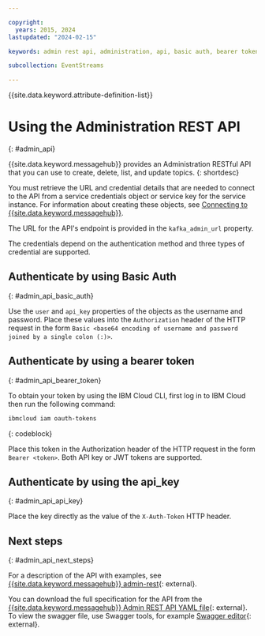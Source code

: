 ```yaml
---

copyright:
  years: 2015, 2024
lastupdated: "2024-02-15"

keywords: admin rest api, administration, api, basic auth, bearer token, authenticate, api key

subcollection: EventStreams

---
```


{{site.data.keyword.attribute-definition-list}}

# Using the Administration REST API
{: #admin_api}

{{site.data.keyword.messagehub}} provides an Administration RESTful API that you can use to create, delete, list, and update topics.
{: shortdesc}

You must retrieve the URL and credential details that are needed to connect to the API from a service credentials object or service key for the service instance. For information about creating these objects, see [Connecting to {{site.data.keyword.messagehub}}](/docs/EventStreams?topic=EventStreams-connecting).

The URL for the API's endpoint is provided in the `kafka_admin_url` property.

The credentials depend on the authentication method and three types of credential are supported.

## Authenticate by using Basic Auth
{: #admin_api_basic_auth}

Use the `user` and `api_key` properties of the objects as the username and password. Place these values into the `Authorization` header of the HTTP request in the form `Basic <base64 encoding of username and password joined by a single colon (:)>`.
    
## Authenticate by using a bearer token
{: #admin_api_bearer_token}

To obtain your token by using the IBM Cloud CLI, first log in to IBM Cloud then run the following command: 

```sh
ibmcloud iam oauth-tokens
```
{: codeblock}

Place this token in the Authorization header of the HTTP request in the form `Bearer <token>`. Both API key or JWT tokens are supported. 
    
## Authenticate by using the api_key
{: #admin_api_api_key}

Place the key directly as the value of the `X-Auth-Token` HTTP header.

## Next steps
{: #admin_api_next_steps}

For a description of the API with examples, see [{{site.data.keyword.messagehub}} admin-rest](https://github.com/ibm-messaging/event-streams-docs/tree/master/admin-rest-api){: external}.

You can download the full specification for the API from the [{{site.data.keyword.messagehub}} Admin REST API YAML file](https://github.com/ibm-messaging/event-streams-docs/blob/master/admin-rest-api/admin-rest-api.yaml){: external}. To view the swagger file, use Swagger tools, for example [Swagger editor](http://editor.swagger.io){: external}.
